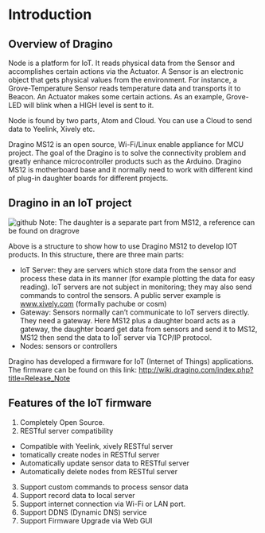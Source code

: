
Introduction
===========================
Overview of Dragino
------------------------
Node is a platform for IoT. It reads physical data from the Sensor and accomplishes certain actions via the Actuator. A Sensor is an electronic object that gets physical values from the environment. For instance, a Grove-Temperature Sensor reads temperature data and transports it to Beacon. An Actuator makes some certain actions. As an example, Grove-LED will blink when a HIGH level is sent to it.

Node is found by two parts, Atom and Cloud. You can use a Cloud to send data to Yeelink, Xively etc. 

Dragino MS12 is an open source, Wi-Fi/Linux enable appliance for MCU project. The goal of the Dragino is to solve the connectivity problem and greatly enhance microcontroller products such as the Arduino. Dragino MS12 is motherboard base and it normally need to work with different kind of plug-in daughter boards for different projects.

Dragino in an IoT project
------------------------

![github](https://dl.dropboxusercontent.com/u/88978125/dragino_cloud.jpg "github")
Note: The daughter is a separate part from MS12, a reference can be found on dragrove 


Above is a structure to show how to use Dragino MS12 to develop IOT products. In this structure, there are three main parts:

* IoT Server: they are servers which store data from the sensor and process these data in its manner (for example plotting the data for easy reading). IoT servers are not subject in monitoring; they may also send commands to control the sensors. 
A public server example is www.xively.com (formally pachube or cosm)
* Gateway: Sensors normally can’t communicate to IoT servers directly. They need a gateway. Here MS12 plus a daughter board acts as a gateway, the daughter board get data from sensors and send it to MS12, MS12 then send the data to IoT server via TCP/IP protocol.
* Nodes: sensors or controllers

Dragino has developed a firmware for IoT (Internet of Things) applications. The firmware can be found on this link: http://wiki.dragino.com/index.php?title=Release_Note 

Features of the IoT firmware
----------------------------
1.  Completely Open Source.
2.	RESTful server compatibility 
  *	Compatible with Yeelink, xively RESTful server
  * tomatically create nodes in RESTful server
  * Automatically update sensor data to RESTful server
  * Automatically delete nodes from RESTful server
3.	Support custom commands to process sensor data
4.	Support record data to local server
5.	Support internet connection via Wi-Fi or LAN port.
6.	Support DDNS (Dynamic DNS) service
7.	Support Firmware Upgrade via Web GUI
